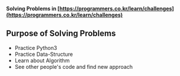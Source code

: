 **Solving Problems in [https://programmers.co.kr/learn/challenges](https://programmers.co.kr/learn/challenges)**

Purpose of Solving Problems
-
- Practice Python3
- Practice Data-Structure
- Learn about Algorithm
- See other people's code and find new approach
